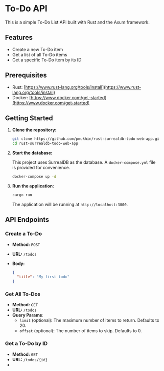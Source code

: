 # To-Do API

This is a simple To-Do List API built with Rust and the Axum framework.

## Features

* Create a new To-Do item
* Get a list of all To-Do items
* Get a specific To-Do item by its ID

## Prerequisites

* Rust: [https://www.rust-lang.org/tools/install](https://www.rust-lang.org/tools/install)
* Docker: [https://www.docker.com/get-started](https://www.docker.com/get-started)

## Getting Started

1. **Clone the repository:**

   ```bash
   git clone https://github.com/pmukhin/rust-surrealdb-todo-web-app.git
   cd rust-surrealdb-todo-web-app
   ```

2. **Start the database:**

   This project uses SurrealDB as the database. A `docker-compose.yml` file is provided for convenience.

   ```bash
   docker-compose up -d
   ```

3. **Run the application:**

   ```bash
   cargo run
   ```

   The application will be running at `http://localhost:3000`.

## API Endpoints

### Create a To-Do

* **Method:** `POST`
* **URL:** `/todos`
* **Body:**

  ```json
  {
    "title": "My first todo"
  }
  ```

### Get All To-Dos

* **Method:** `GET`
* **URL:** `/todos`
* **Query Params:**
  * `limit` (optional): The maximum number of items to return. Defaults to 20.
  * `offset` (optional): The number of items to skip. Defaults to 0.

### Get a To-Do by ID

* **Method:** `GET`
* **URL:** `/todos/{id}`
* 